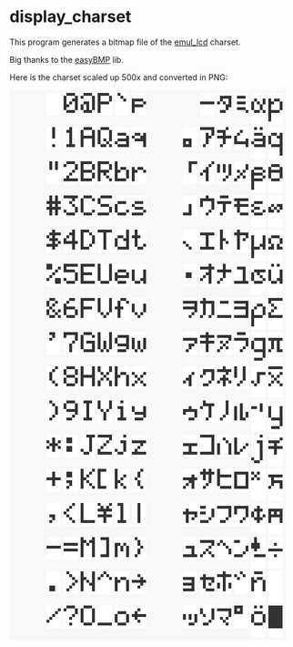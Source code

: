 # display_charset
This program generates a bitmap file of the [emul_lcd](https://github.com/guigur/emul_lcd) charset.

Big thanks to the [easyBMP](https://github.com/izanbf1803/EasyBMP) lib.

Here is the charset scaled up 500x and converted in PNG:

![LCD demo](gen%20charset%20bitmap/gen%20charset%20bitmap/charset%20LCD%20big.png?raw=true "LCD demo")

